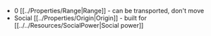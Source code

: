 - 0 [[../Properties/Range|Range]] - can be transported, don't move
- Social [[../Properties/Origin|Origin]] - built for [[../../Resources/SocialPower|Social power]]


